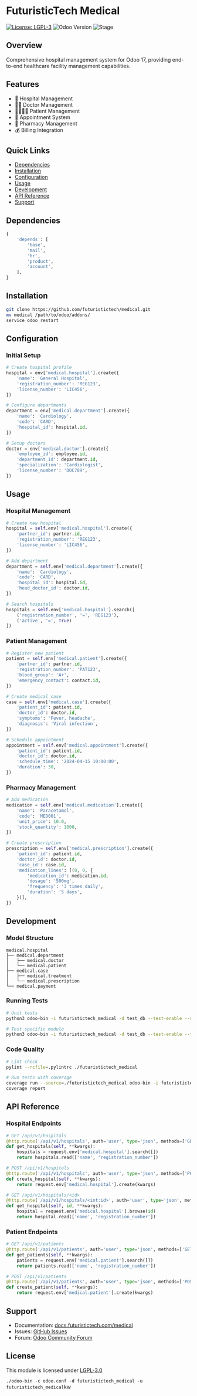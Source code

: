 # FuturisticTech Medical

[![License: LGPL-3](https://img.shields.io/badge/License-LGPL--3-blue.svg)](https://www.gnu.org/licenses/lgpl-3.0.html)
![Odoo Version](https://img.shields.io/badge/Odoo-17.0-blue)
![Stage](https://img.shields.io/badge/Stage-Production%2FStable-green.svg)

## Overview

Comprehensive hospital management system for Odoo 17, providing end-to-end healthcare facility management capabilities.

## Features

- 🏥 Hospital Management
- 👨‍⚕️ Doctor Management
- 👨‍👩‍👧‍👦 Patient Management
- 📅 Appointment System
- 💊 Pharmacy Management
- 💰 Billing Integration

## Quick Links

- [Dependencies](#dependencies)
- [Installation](#installation)
- [Configuration](#configuration)
- [Usage](#usage)
- [Development](#development)
- [API Reference](#api-reference)
- [Support](#support)

## Dependencies

```python
{
    'depends': [
        'base',
        'mail',
        'hr',
        'product',
        'account',
    ],
}
```

## Installation

```bash
git clone https://github.com/futuristictech/medical.git
mv medical /path/to/odoo/addons/
service odoo restart
```

## Configuration

### Initial Setup

```python
# Create hospital profile
hospital = env['medical.hospital'].create({
    'name': 'General Hospital',
    'registration_number': 'REG123',
    'license_number': 'LIC456',
})

# Configure departments
department = env['medical.department'].create({
    'name': 'Cardiology',
    'code': 'CARD',
    'hospital_id': hospital.id,
})

# Setup doctors
doctor = env['medical.doctor'].create({
    'employee_id': employee.id,
    'department_id': department.id,
    'specialization': 'Cardiologist',
    'license_number': 'DOC789',
})
```

## Usage

### Hospital Management

```python
# Create new hospital
hospital = self.env['medical.hospital'].create({
    'partner_id': partner.id,
    'registration_number': 'REG123',
    'license_number': 'LIC456',
})

# Add department
department = self.env['medical.department'].create({
    'name': 'Cardiology',
    'code': 'CARD',
    'hospital_id': hospital.id,
    'head_doctor_id': doctor.id,
})

# Search hospitals
hospitals = self.env['medical.hospital'].search([
    ('registration_number', '=', 'REG123'),
    ('active', '=', True)
])
```

### Patient Management

```python
# Register new patient
patient = self.env['medical.patient'].create({
    'partner_id': partner.id,
    'registration_number': 'PAT123',
    'blood_group': 'A+',
    'emergency_contact': contact.id,
})

# Create medical case
case = self.env['medical.case'].create({
    'patient_id': patient.id,
    'doctor_id': doctor.id,
    'symptoms': 'Fever, headache',
    'diagnosis': 'Viral infection',
})

# Schedule appointment
appointment = self.env['medical.appointment'].create({
    'patient_id': patient.id,
    'doctor_id': doctor.id,
    'schedule_time': '2024-04-15 10:00:00',
    'duration': 30,
})
```

### Pharmacy Management

```python
# Add medication
medication = self.env['medical.medication'].create({
    'name': 'Paracetamol',
    'code': 'MED001',
    'unit_price': 10.0,
    'stock_quantity': 1000,
})

# Create prescription
prescription = self.env['medical.prescription'].create({
    'patient_id': patient.id,
    'doctor_id': doctor.id,
    'case_id': case.id,
    'medication_lines': [(0, 0, {
        'medication_id': medication.id,
        'dosage': '500mg',
        'frequency': '3 times daily',
        'duration': '5 days',
    })],
})
```

## Development

### Model Structure

```
medical.hospital
├── medical.department
│   ├── medical.doctor
│   └── medical.patient
├── medical.case
│   ├── medical.treatment
│   └── medical.prescription
└── medical.payment
```

### Running Tests

```bash
# Unit tests
python3 odoo-bin -i futuristictech_medical -d test_db --test-enable --stop-after-init

# Test specific module
python3 odoo-bin -i futuristictech_medical -d test_db --test-enable --test-tags=/futuristictech_medical
```

### Code Quality

```bash
# Lint check
pylint --rcfile=.pylintrc ./futuristictech_medical

# Run tests with coverage
coverage run --source=./futuristictech_medical odoo-bin -i futuristictech_medical -d test_db --test-enable
coverage report
```

## API Reference

### Hospital Endpoints

```python
# GET /api/v1/hospitals
@http.route('/api/v1/hospitals', auth='user', type='json', methods=['GET'])
def get_hospitals(self, **kwargs):
    hospitals = request.env['medical.hospital'].search([])
    return hospitals.read(['name', 'registration_number'])

# POST /api/v1/hospitals
@http.route('/api/v1/hospitals', auth='user', type='json', methods=['POST'])
def create_hospital(self, **kwargs):
    return request.env['medical.hospital'].create(kwargs)

# GET /api/v1/hospitals/<id>
@http.route('/api/v1/hospitals/<int:id>', auth='user', type='json', methods=['GET'])
def get_hospital(self, id, **kwargs):
    hospital = request.env['medical.hospital'].browse(id)
    return hospital.read(['name', 'registration_number'])
```

### Patient Endpoints

```python
# GET /api/v1/patients
@http.route('/api/v1/patients', auth='user', type='json', methods=['GET'])
def get_patients(self, **kwargs):
    patients = request.env['medical.patient'].search([])
    return patients.read(['name', 'registration_number'])

# POST /api/v1/patients
@http.route('/api/v1/patients', auth='user', type='json', methods=['POST'])
def create_patient(self, **kwargs):
    return request.env['medical.patient'].create(kwargs)
```

## Support

- Documentation: [docs.futuristictech.com/medical](https://docs.futuristictech.com/medical)
- Issues: [GitHub Issues](https://github.com/futuristictech/medical/issues)
- Forum: [Odoo Community Forum](https://www.odoo.com/forum/help-1)

## License

This module is licensed under [LGPL-3.0](LICENSE)

```./odoo-bin -c odoo.conf -d futuristictech_medical -u futuristictech_medical```kw